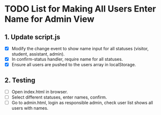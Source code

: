# TODO List for Making All Users Enter Name for Admin View

## 1. Update script.js
- [x] Modify the change event to show name input for all statuses (visitor, student, assistant, admin).
- [x] In confirm-status handler, require name for all statuses.
- [x] Ensure all users are pushed to the users array in localStorage.

## 2. Testing
- [ ] Open index.html in browser.
- [ ] Select different statuses, enter names, confirm.
- [ ] Go to admin.html, login as responsible admin, check user list shows all users with names.
